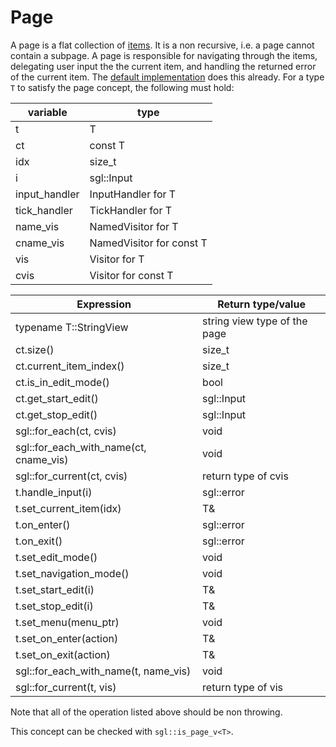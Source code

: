 # Page
A page is a flat collection of [items](item.md). It is a non recursive, i.e. a page cannot contain a subpage. 
A page is responsible for navigating through the items, delegating user input the the current item, and handling the returned error of the current item.
The [default implementation](#sgl::Page) does this already.
For a type `T` to satisfy the page concept, the following must hold:

variable      | type                      |
--------------|---------------------------|
t             | T                         |
ct            | const T                   |
idx           | size_t                    |
i             | sgl::Input                |
input_handler | InputHandler for T        |
tick_handler  | TickHandler for T         |
name_vis      | NamedVisitor for T        |
cname_vis     | NamedVisitor for const T  |
vis           | Visitor for T             |
cvis          | Visitor for const T       |


Expression                              | Return type/value             |
----------------------------------------|-------------------------------|
typename T::StringView                  | string view type of the page  |
ct.size()                               | size_t                        |
ct.current_item_index()                 | size_t                        |           
ct.is_in_edit_mode()                    | bool                          |
ct.get_start_edit()                     | sgl::Input                    |
ct.get_stop_edit()                      | sgl::Input                    |
sgl::for_each(ct, cvis)                 | void                          |
sgl::for_each_with_name(ct, cname_vis)  | void                          |
sgl::for_current(ct, cvis)              | return type of cvis           |
t.handle_input(i)                       | sgl::error                    |
t.set_current_item(idx)                 | T&                            |
t.on_enter()                            | sgl::error                    |
t.on_exit()                             | sgl::error                    |
t.set_edit_mode()                       | void                          |
t.set_navigation_mode()                 | void                          |
t.set_start_edit(i)                     | T&                            |
t.set_stop_edit(i)                      | T&                            |
t.set_menu(menu_ptr)                    | void                          |
t.set_on_enter(action)                  | T&                            |
t.set_on_exit(action)                   | T&                            |
sgl::for_each_with_name(t, name_vis)    | void                          |
sgl::for_current(t, vis)                | return type of vis            |


Note that all of the operation listed above should be non throwing.

This concept can be checked with `sgl::is_page_v<T>`.